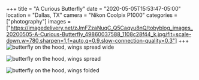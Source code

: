 +++
title = "A Curious Butterfly"
date = "2020-05-05T15:53:47-05:00"
location = "Dallas, TX"
camera = "Nikon Coolpix P1000"
categories = ["photography"]
images = ["https://imagedelivery.net/zJmFZzaNuqC_Q5Caqyu8nQ/tobyblog_images_20200505-A-Curious-Butterfly_49860037588_1108c28f44_k.jpg/fit=scale-down,w=780,sharpen=1,f=auto,q=0.9,slow-connection-quality=0.3"]
+++
![butterfly on the hood, wings spread wide](https://imagedelivery.net/zJmFZzaNuqC_Q5Caqyu8nQ/tobyblog_images_20200505-A-Curious-Butterfly_49860037588_1108c28f44_k.jpg/fit=scale-down,w=780,sharpen=1,f=auto,q=0.9,slow-connection-quality=0.3)
<!--more-->

![butterfly on the hood, wings spread](https://imagedelivery.net/zJmFZzaNuqC_Q5Caqyu8nQ/tobyblog_images_20200505-A-Curious-Butterfly_49860037628_b25f360746_k.jpg/fit=scale-down,w=780,sharpen=1,f=auto,q=0.9,slow-connection-quality=0.3)

![butterfly on the hood, wings folded](https://imagedelivery.net/zJmFZzaNuqC_Q5Caqyu8nQ/tobyblog_images_20200505-A-Curious-Butterfly_49860573446_b3a52899fe_k.jpg/fit=scale-down,w=780,sharpen=1,f=auto,q=0.9,slow-connection-quality=0.3)
